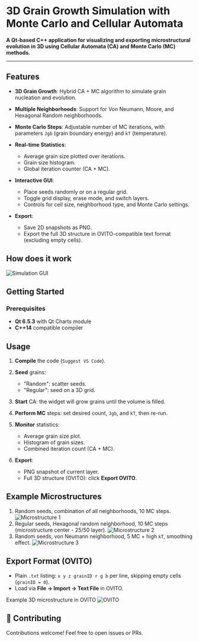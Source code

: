 # 3D Grain Growth Simulation with Monte Carlo and Cellular Automata

**A Qt-based C++ application for visualizing and exporting microstructural evolution in 3D using Cellular Automata (CA) and Monte Carlo (MC) methods.**

---

## Features

* **3D Grain Growth**: Hybrid CA + MC algorithm to simulate grain nucleation and evolution.
* **Multiple Neighborhoods**: Support for Von Neumann, Moore, and Hexagonal Random neighborhoods.
* **Monte Carlo Steps**: Adjustable number of MC iterations, with parameters `Jgb` (grain boundary energy) and `kT` (temperature).
* **Real-time Statistics**:

  * Average grain size plotted over iterations.
  * Grain size histogram.
  * Global iteration counter (CA + MC).
* **Interactive GUI**:

  * Place seeds randomly or on a regular grid.
  * Toggle grid display, erase mode, and switch layers.
  * Controls for cell size, neighborhood type, and Monte Carlo settings.
* **Export**:

  * Save 2D snapshots as PNG.
  * Export the full 3D structure in OVITO-compatible text format (excluding empty cells).

## How does it work

![Simulation GUI](media/ui.gif)

## Getting Started

### Prerequisites

* **Qt 6.5.3** with Qt Charts module
* **C++14** compatible compiler

## Usage

1. **Compile** the code (`Suggest VS Code`).
2. **Seed** grains:

   * "Random": scatter seeds.
   * "Regular": seed on a 3D grid.
3. **Start** CA: the widget will grow grains until the volume is filled.
4. **Perform MC** steps: set desired count, `Jgb`, and `kT`, then re-run.
5. **Monitor** statistics:

   * Average grain size plot.
   * Histogram of grain sizes.
   * Combined iteration count (CA + MC).
6. **Export**:

   * PNG snapshot of current layer.
   * Full 3D structure (OVITO): click **Export OVITO**.

## Example Microstructures

1. Random seeds, combination of all neighborhoods, 10 MC steps.
   ![Microstructure 1](docs/micro1.png)
2. Regular seeds, Hexagonal random neighborhood, 10 MC steps (microstructure center - 25/50 layer).
   ![Microstructure 2](docs/micro2.png)
3. Random seeds, von Neumann neighborhood, 5 MC + high `kT`, smoothing effect.
   ![Microstructure 3](docs/micro3.png)

## Export Format (OVITO)

* Plain `.txt` listing: `x y z grainID r g b` per line, skipping empty cells (`grainID = 0`).
* Load via **File → Import → Text File** in OVITO.

Example 3D microstructure in OVITO
![OVITO](docs/ovito.png)
## 🤝 Contributing

Contributions welcome! Feel free to open issues or PRs.
